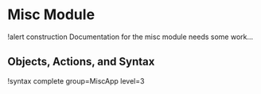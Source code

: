 # Misc Module

!alert construction
Documentation for the misc module needs some work...

## Objects, Actions, and Syntax

!syntax complete group=MiscApp level=3
